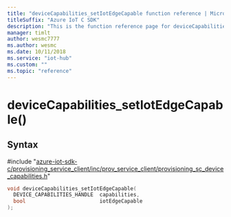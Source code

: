 ```yaml
---                             
title: "deviceCapabilities_setIotEdgeCapable function reference | Microsoft Docs" 
titleSuffix: "Azure IoT C SDK"            
description: "This is the function reference page for deviceCapabilities_setIotEdgeCapable() in the Azure IoT C SDK. This SDK is used with the Azure IoT Hub and Azure IoT Hub Device Provisioning Service"            
manager: timlt                 
author: wesmc7777              
ms.author: wesmc               
ms.date: 10/11/2018                    
ms.service: "iot-hub"             
ms.custom: ""                
ms.topic: "reference"        
---                            
```


# deviceCapabilities_setIotEdgeCapable()

## Syntax

\#include "[azure-iot-sdk-c/provisioning_service_client/inc/prov_service_client/provisioning_sc_device_capabilities.h](../provisioning-sc-device-capabilities-h.md)"  
```C
void deviceCapabilities_setIotEdgeCapable(
  DEVICE_CAPABILITIES_HANDLE  capabilities,
  bool                        iotEdgeCapable
);
```

